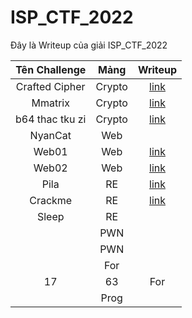 # ISP_CTF_2022

Đây là Writeup của giải ISP_CTF_2022

|  Tên Challenge  |  Mảng  | Writeup                                                       |
| :-------------: | :----: | :-----------------------------------------------------------: |
| Crafted Cipher  | Crypto | [link](./Crypto/Crafted%20Cipher/write-up-crafted-cipher.txt) |
|     Mmatrix     | Crypto | [link](./Crypto/Mmatrix/README.md)                            |
| b64 thac tku zi | Crypto | [link](./Crypto/b64%20thac%20tku%20zi)|
|     NyanCat     |  Web   | |
|      Web01      |  Web   | [link](./Web/Web01/write.md)                                  |
|      Web02      |  Web   | [link](./Web/Web02/write.md)                                  |
|      Pila       |  RE    | [link](./Reverse/Pila/README.md)                              |
|      Crackme    |  RE    | [link](./Reverse/crackme)|
|      Sleep      |  RE    | |
|                 |  PWN   | |
|                 |  PWN   | |
|                 |  For   | |
|  17|63          |  For   | [link](./Forensics/17%7C63/README)
|                 |  Prog  | |
